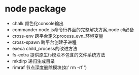 # node package



 - chalk    颜色化console输出
 - commander    node.js命令行界面的完整解决方案,node cli必备
 - cross-env    跨平台定义process_evn_环境变量
 - cross-spawn  跨平台创建子进程
 - execa    child_process的改进方法
 - fs-extra 提供原生fs模块不包含的文件系统方法
 - mkdirp   递归生成目录
 - rimraf   节点深度删除模块(如' rm -rf ')
 


